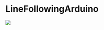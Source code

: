 # LineFollowingArduino

![](https://lh3.googleusercontent.com/MAwdtQQjp81rVWXMwZ1wxU9cJYkP7apXzPbqSonFgLL68RwrYmHSl9bHaR9B-UI77CIYm2BXWWYWBaxi59OuBQfiPDJnGWjsGNsUflEDqRAv1jqYCrOMjSWkpgnD18eYAFLXB1DHrA)